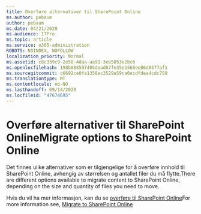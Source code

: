 ```yaml
---
title: Overføre alternativer til SharePoint Online
ms.author: pebaum
author: pebaum
ms.date: 04/21/2020
ms.audience: ITPro
ms.topic: article
ms.service: o365-administration
ROBOTS: NOINDEX, NOFOLLOW
localization_priority: Normal
ms.assetid: c8c339c9-2e50-4daa-aa91-3eb5053e2bc6
ms.openlocfilehash: 198b888597405dead67fe35eb568ee86d8577af1
ms.sourcegitcommit: c6692ce0fa1358ec3529e59ca0ecdfdea4cdc759
ms.translationtype: MT
ms.contentlocale: nb-NO
ms.lasthandoff: 09/14/2020
ms.locfileid: "47674695"
---
```

# <a name="migrate-options-to-sharepoint-online"></a><span data-ttu-id="e0c3d-102">Overføre alternativer til SharePoint Online</span><span class="sxs-lookup"><span data-stu-id="e0c3d-102">Migrate options to SharePoint Online</span></span>

<span data-ttu-id="e0c3d-103">Det finnes ulike alternativer som er tilgjengelige for å overføre innhold til SharePoint Online, avhengig av størrelsen og antallet filer du må flytte.</span><span class="sxs-lookup"><span data-stu-id="e0c3d-103">There are different options available to migrate content to SharePoint Online, depending on the size and quantity of files you need to move.</span></span>
  
<span data-ttu-id="e0c3d-104">Hvis du vil ha mer informasjon, kan du se [overføre til SharePoint Online](https://go.microsoft.com/fwlink/?linkid-2022029)</span><span class="sxs-lookup"><span data-stu-id="e0c3d-104">For more information see, [Migrate to SharePoint Online](https://go.microsoft.com/fwlink/?linkid-2022029)</span></span>
  

